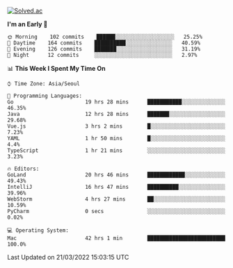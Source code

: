 [![Solved.ac](http://mazassumnida.wtf/api/v2/generate_badge?boj=kuckjwi)](https://solved.ac/kuckjwi)
<!--START_SECTION:waka-->
**I'm an Early 🐤** 

```text
🌞 Morning    102 commits    ██████░░░░░░░░░░░░░░░░░░░   25.25% 
🌆 Daytime    164 commits    ██████████░░░░░░░░░░░░░░░   40.59% 
🌃 Evening    126 commits    ███████░░░░░░░░░░░░░░░░░░   31.19% 
🌙 Night      12 commits     ░░░░░░░░░░░░░░░░░░░░░░░░░   2.97%

```


📊 **This Week I Spent My Time On** 

```text
⌚︎ Time Zone: Asia/Seoul

💬 Programming Languages: 
Go                       19 hrs 28 mins      ███████████░░░░░░░░░░░░░░   46.35% 
Java                     12 hrs 28 mins      ███████░░░░░░░░░░░░░░░░░░   29.68% 
Vue.js                   3 hrs 2 mins        █░░░░░░░░░░░░░░░░░░░░░░░░   7.23% 
YAML                     1 hr 50 mins        █░░░░░░░░░░░░░░░░░░░░░░░░   4.4% 
TypeScript               1 hr 21 mins        ░░░░░░░░░░░░░░░░░░░░░░░░░   3.23%

🔥 Editors: 
GoLand                   20 hrs 46 mins      ████████████░░░░░░░░░░░░░   49.43% 
IntelliJ                 16 hrs 47 mins      ██████████░░░░░░░░░░░░░░░   39.96% 
WebStorm                 4 hrs 27 mins       ██░░░░░░░░░░░░░░░░░░░░░░░   10.59% 
PyCharm                  0 secs              ░░░░░░░░░░░░░░░░░░░░░░░░░   0.02%

💻 Operating System: 
Mac                      42 hrs 1 min        █████████████████████████   100.0%

```


 Last Updated on 21/03/2022 15:03:15 UTC
<!--END_SECTION:waka-->
